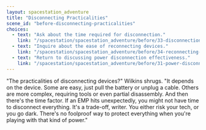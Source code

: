 ```yaml
---
layout: spacestation_adventure
title: "Disconnecting Practicalities"
scene_id: "before-disconnecting-practicalities"
choices:
  - text: "Ask about the time required for disconnection."
    link: "/spacestation/spacestation_adventure/before/33-disconnection-time"
  - text: "Inquire about the ease of reconnecting devices."
    link: "/spacestation/spacestation_adventure/before/34-reconnecting-ease"
  - text: "Return to discussing power disconnection effectiveness."
    link: "/spacestation/spacestation_adventure/before/31-power-disconnection-effectiveness"
---
```


"The practicalities of disconnecting devices?" Wilkins shrugs. "It depends on the device. Some are easy, just pull the battery or unplug a cable. Others are more complex, requiring tools or even partial disassembly. And then there's the time factor. If an EMP hits unexpectedly, you might not have time to disconnect everything. It's a trade-off, writer. You either risk your tech, or you go dark. There's no foolproof way to protect everything when you're playing with that kind of power."
